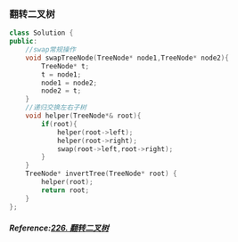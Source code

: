 ### 翻转二叉树
```cpp
class Solution {
public:
	//swap常规操作
    void swapTreeNode(TreeNode* node1,TreeNode* node2){
        TreeNode* t;
        t = node1;
        node1 = node2;
        node2 = t;
    }
    //递归交换左右子树
    void helper(TreeNode*& root){
        if(root){
            helper(root->left);
            helper(root->right);
            swap(root->left,root->right);
        }
    }
    TreeNode* invertTree(TreeNode* root) {
        helper(root);
        return root;
    }
};
```

##### Reference:[226. 翻转二叉树](https://leetcode.cn/problems/invert-binary-tree/)
